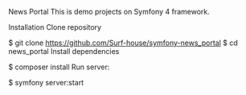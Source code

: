 News Portal
This is demo projects on Symfony 4 framework.

Installation
Clone repository

$ git clone https://github.com/Surf-house/symfony-news_portal
$ cd news_portal
Install dependencies

$ composer install
Run server:

$ symfony server:start
